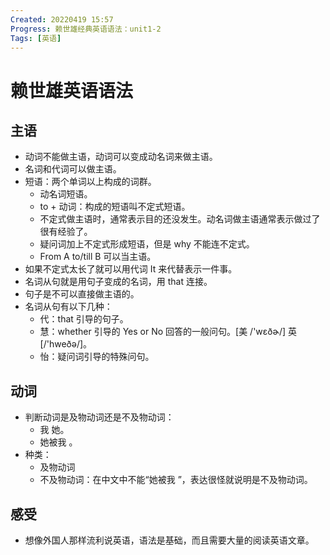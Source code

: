 ```yaml
---
Created: 20220419 15:57
Progress: 赖世雄经典英语语法：unit1-2
Tags: [英语]
---
```


# 赖世雄英语语法
## 主语
- 动词不能做主语，动词可以变成动名词来做主语。
- 名词和代词可以做主语。
- 短语：两个单词以上构成的词群。
	- 动名词短语。
	- to + 动词：构成的短语叫不定式短语。
	- 不定式做主语时，通常表示目的还没发生。动名词做主语通常表示做过了很有经验了。
	- 疑问词加上不定式形成短语，但是 why 不能连不定式。
	- From A to/till B 可以当主语。
- 如果不定式太长了就可以用代词 It 来代替表示一件事。
- 名词从句就是用句子变成的名词，用 that 连接。
- 句子是不可以直接做主语的。
- 名词从句有以下几种：
	- 代：that 引导的句子。
	- 慧：whether 引导的 Yes or No 回答的一般问句。[美 /'wɛðɚ/] 英 [/'hweðə/]。
	- 怡：疑问词引导的特殊问句。
	
## 动词
- 判断动词是及物动词还是不及物动词：
	- 我  她。
	- 她被我  。
- 种类：
	- 及物动词
	- 不及物动词：在中文中不能“她被我  ”，表达很怪就说明是不及物动词。

## 感受
- 想像外国人那样流利说英语，语法是基础，而且需要大量的阅读英语文章。